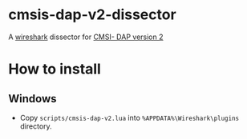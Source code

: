 # cmsis-dap-v2-dissector

A [wireshark](https://www.wireshark.org/) dissector for [CMSI- DAP version 2](https://arm-software.github.io/CMSIS-DAP/latest/index.html)

# How to install

## Windows

- Copy `scripts/cmsis-dap-v2.lua` into `%APPDATA%\Wireshark\plugins` directory.

